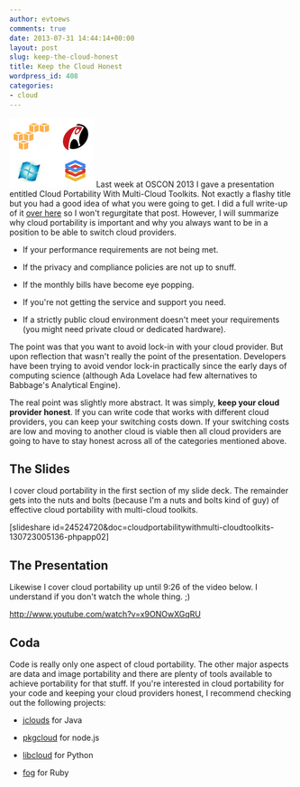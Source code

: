 ```yaml
---
author: evtoews
comments: true
date: 2013-07-31 14:44:14+00:00
layout: post
slug: keep-the-cloud-honest
title: Keep the Cloud Honest
wordpress_id: 408
categories:
- cloud
---
```


[![Cloud Providers](/img/posts/cloud-providers1.png)](/img/posts/cloud-providers1.png) Last week at OSCON 2013 I gave a presentation entitled Cloud Portability With Multi-Cloud Toolkits. Not exactly a flashy title but you had a good idea of what you were going to get. I did a full write-up of it [over here](http://www.rackspace.com/blog/cloud-portability-value-of-the-multi-cloud-toolkit/) so I won't regurgitate that post. However, I will summarize why cloud portability is important and why you always want to be in a position to be able to switch cloud providers.




  * If your performance requirements are not being met.


  * If the privacy and compliance policies are not up to snuff.


  * If the monthly bills have become eye popping.


  * If you're not getting the service and support you need.


  * If a strictly public cloud environment doesn't meet your requirements (you might need private cloud or dedicated hardware).


The point was that you want to avoid lock-in with your cloud provider. But upon reflection that wasn't really the point of the presentation. Developers have been trying to avoid vendor lock-in practically since the early days of computing science (although Ada Lovelace had few alternatives to Babbage's Analytical Engine).

The real point was slightly more abstract. It was simply, **keep your cloud provider honest**. If you can write code that works with different cloud providers, you can keep your switching costs down. If your switching costs are low and moving to another cloud is viable then all cloud providers are going to have to stay honest across all of the categories mentioned above.


## The Slides


I cover cloud portability in the first section of my slide deck. The remainder gets into the nuts and bolts (because I'm a nuts and bolts kind of guy) of effective cloud portability with multi-cloud toolkits.

[slideshare id=24524720&doc=cloudportabilitywithmulti-cloudtoolkits-130723005136-phpapp02]


## The Presentation


Likewise I cover cloud portability up until 9:26 of the video below. I understand if you don't watch the whole thing. ;)

http://www.youtube.com/watch?v=x9ONOwXGqRU


## Coda


Code is really only one aspect of cloud portability. The other major aspects are data and image portability and there are plenty of tools available to achieve portability for that stuff. If you're interested in cloud portability for your code and keeping your cloud providers honest, I recommend checking out the following projects:




  * [jclouds](http://jclouds.incubator.apache.org/) for Java


  * [pkgcloud](https://github.com/nodejitsu/pkgcloud) for node.js


  * [libcloud](http://libcloud.apache.org/) for Python


  * [fog](http://fog.io/) for Ruby


